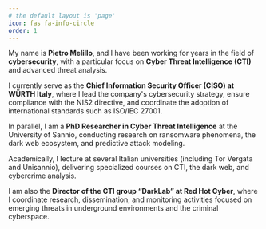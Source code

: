 ```yaml
---
# the default layout is 'page'
icon: fas fa-info-circle
order: 1
---
```



My name is **Pietro Melillo**, and I have been working for years in the field of **cybersecurity**, with a particular focus on **Cyber Threat Intelligence (CTI)** and advanced threat analysis.

I currently serve as the **Chief Information Security Officer (CISO) at WÜRTH Italy**, where I lead the company's cybersecurity strategy, ensure compliance with the NIS2 directive, and coordinate the adoption of international standards such as ISO/IEC 27001.

In parallel, I am a **PhD Researcher in Cyber Threat Intelligence** at the University of Sannio, conducting research on ransomware phenomena, the dark web ecosystem, and predictive attack modeling.

Academically, I lecture at several Italian universities (including Tor Vergata and Unisannio), delivering specialized courses on CTI, the dark web, and cybercrime analysis.

I am also the **Director of the CTI group “DarkLab” at Red Hot Cyber**, where I coordinate research, dissemination, and monitoring activities focused on emerging threats in underground environments and the criminal cyberspace.